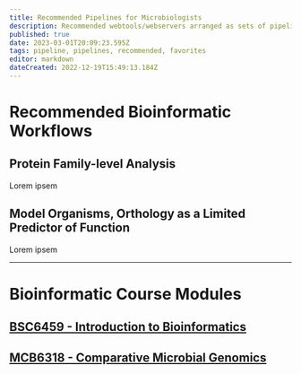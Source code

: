 ```yaml
---
title: Recommended Pipelines for Microbiologists
description: Recommended webtools/webservers arranged as sets of pipelines designed to improve accessibility, reproducibility, and useability of bioinformatics approaches with the experimental microbiologist in mind.
published: true
date: 2023-03-01T20:09:23.595Z
tags: pipeline, pipelines, recommended, favorites
editor: markdown
dateCreated: 2022-12-19T15:49:13.184Z
---
```


# Recommended Bioinformatic Workflows
## Protein Family-level Analysis
Lorem ipsem
## Model Organisms, Orthology as a Limited Predictor of Function
Lorem ipsem

---

# Bioinformatic Course Modules

## [BSC6459 - Introduction to Bioinformatics]()


## [MCB6318 - Comparative Microbial Genomics](/recommended-pipelines/MCB6318)

